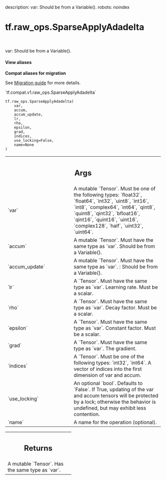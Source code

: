 description: var: Should be from a Variable().
robots: noindex

# tf.raw_ops.SparseApplyAdadelta

<!-- Insert buttons and diff -->

<table class="tfo-notebook-buttons tfo-api nocontent" align="left">

</table>



var: Should be from a Variable().


<section class="expandable">
  <h4 class="showalways">View aliases</h4>
  <p>
<b>Compat aliases for migration</b>
<p>See
<a href="https://www.tensorflow.org/guide/migrate">Migration guide</a> for
more details.</p>
<p>`tf.compat.v1.raw_ops.SparseApplyAdadelta`</p>
</p>
</section>

<pre class="devsite-click-to-copy prettyprint lang-py tfo-signature-link">
<code>tf.raw_ops.SparseApplyAdadelta(
    var,
    accum,
    accum_update,
    lr,
    rho,
    epsilon,
    grad,
    indices,
    use_locking=False,
    name=None
)
</code></pre>



<!-- Placeholder for "Used in" -->


<!-- Tabular view -->
 <table class="responsive fixed orange">
<colgroup><col width="214px"><col></colgroup>
<tr><th colspan="2"><h2 class="add-link">Args</h2></th></tr>

<tr>
<td>
`var`<a id="var"></a>
</td>
<td>
A mutable `Tensor`. Must be one of the following types: `float32`, `float64`, `int32`, `uint8`, `int16`, `int8`, `complex64`, `int64`, `qint8`, `quint8`, `qint32`, `bfloat16`, `qint16`, `quint16`, `uint16`, `complex128`, `half`, `uint32`, `uint64`.
</td>
</tr><tr>
<td>
`accum`<a id="accum"></a>
</td>
<td>
A mutable `Tensor`. Must have the same type as `var`.
Should be from a Variable().
</td>
</tr><tr>
<td>
`accum_update`<a id="accum_update"></a>
</td>
<td>
A mutable `Tensor`. Must have the same type as `var`.
: Should be from a Variable().
</td>
</tr><tr>
<td>
`lr`<a id="lr"></a>
</td>
<td>
A `Tensor`. Must have the same type as `var`.
Learning rate. Must be a scalar.
</td>
</tr><tr>
<td>
`rho`<a id="rho"></a>
</td>
<td>
A `Tensor`. Must have the same type as `var`.
Decay factor. Must be a scalar.
</td>
</tr><tr>
<td>
`epsilon`<a id="epsilon"></a>
</td>
<td>
A `Tensor`. Must have the same type as `var`.
Constant factor. Must be a scalar.
</td>
</tr><tr>
<td>
`grad`<a id="grad"></a>
</td>
<td>
A `Tensor`. Must have the same type as `var`. The gradient.
</td>
</tr><tr>
<td>
`indices`<a id="indices"></a>
</td>
<td>
A `Tensor`. Must be one of the following types: `int32`, `int64`.
A vector of indices into the first dimension of var and accum.
</td>
</tr><tr>
<td>
`use_locking`<a id="use_locking"></a>
</td>
<td>
An optional `bool`. Defaults to `False`.
If True, updating of the var and accum tensors will be protected by
a lock; otherwise the behavior is undefined, but may exhibit less contention.
</td>
</tr><tr>
<td>
`name`<a id="name"></a>
</td>
<td>
A name for the operation (optional).
</td>
</tr>
</table>



<!-- Tabular view -->
 <table class="responsive fixed orange">
<colgroup><col width="214px"><col></colgroup>
<tr><th colspan="2"><h2 class="add-link">Returns</h2></th></tr>
<tr class="alt">
<td colspan="2">
A mutable `Tensor`. Has the same type as `var`.
</td>
</tr>

</table>


